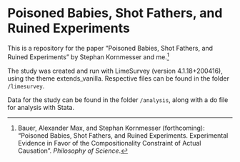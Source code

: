 # Poisoned Babies, Shot Fathers, and Ruined Experiments

This is a repository for the paper “Poisoned Babies, Shot Fathers, and Ruined Experiments” by Stephan Kornmesser and me.[^1]

The study was created and run with LimeSurvey (version 4.1.18+200416), using the theme extends_vanilla. Respective files can be found in the folder `/limesurvey`.

Data for the study can be found in the folder `/analysis`, along with a do file for analysis with Stata.

[^1]: Bauer, Alexander Max, and Stephan Kornmesser (forthcoming): “Poisoned Babies, Shot Fathers, and Ruined Experiments. Experimental Evidence in Favor of the Compositionality Constraint of Actual Causation”. *Philosophy of Science*.
